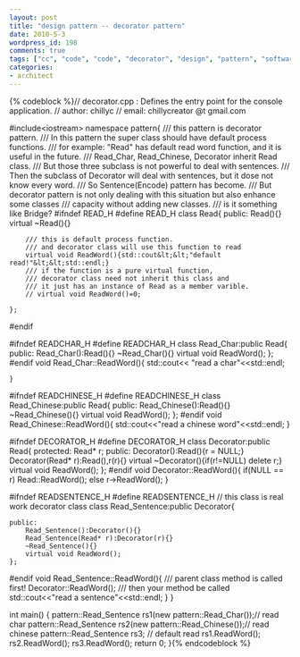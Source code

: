 ```yaml
---
layout: post
title: "design pattern -- decorator pattern"
date: 2010-5-3
wordpress_id: 198
comments: true
tags: ["cc", "code", "code", "decorator", "design", "pattern", "software-architecture-code"]
categories:
- architect
---
```

<meta name="_edit_last" content="1" />
<meta name="_su_keywords" content="design,pattern, decorator,code" />
<meta name="_su_title" content="design,pattern, decorator,code" />
<meta name="views" content="426" />

{% codeblock %}// decorator.cpp : Defines the entry point for the console application.
// author: chillyc
// email: chillycreator @t gmail.com

#include&lt;iostream&gt;
namespace pattern{
	/// this pattern is decorator pattern.
	/// In this pattern the super class should have default process functions.
	/// for example: "Read" has default read word function, and it is useful in the future.
	/// Read_Char, Read_Chinese, Decorator inherit Read class.
	/// But those three subclass is not powerful to deal with sentences.
	/// Then the subclass of Decorator will deal with sentences, but it dose not know every word.
	/// So Sentence(Encode) pattern has become.
	/// But decorator pattern is not only dealing with this situation but also enhance some classes
	/// capacity without adding new classes.
	/// is it something like Bridge?
#ifndef READ_H
#define READ_H
	class Read{
	public:
		Read(){}
		virtual ~Read(){}

		/// this is default process function.
		/// and decorator class will use this function to read
		virtual void ReadWord(){std::cout&lt;&lt;"default read!"&lt;&lt;std::endl;}
		/// if the function is a pure virtual function,
		/// decorator class need not inherit this class and
		/// it just has an instance of Read as a member varible.
		// virtual void ReadWord()=0;

	};
#endif

#ifndef READCHAR_H
#define READCHAR_H
	class Read_Char:public Read{
	public:
		Read_Char():Read(){}
		~Read_Char(){}
		virtual void ReadWord();
	};
#endif
	void Read_Char::ReadWord(){
		std::cout&lt;&lt; "read a char"&lt;&lt;std::endl;

	}

#ifndef READCHINESE_H
#define READCHINESE_H
	class Read_Chinese:public Read{
	public:
		Read_Chinese():Read(){}
		~Read_Chinese(){}
		virtual void ReadWord();
	};
#endif
	void Read_Chinese::ReadWord(){
		std::cout&lt;&lt;"read a chinese word"&lt;&lt;std::endl;
	}

#ifndef DECORATOR_H
#define DECORATOR_H
	class Decorator:public Read{
	protected:
		Read* r;
	public:
		Decorator():Read(){r = NULL;}
		Decorator(Read* r):Read(),r(r){}
		virtual ~Decorator(){if(r!=NULL) delete r;}
		virtual void ReadWord();
	};
#endif
	void Decorator::ReadWord(){
		if(NULL == r)
			Read::ReadWord();
		else
			r-&gt;ReadWord();
	}

#ifndef READSENTENCE_H
#define READSENTENCE_H
	// this class is real work decorator class
	class Read_Sentence:public Decorator{

	public:
		Read_Sentence():Decorator(){}
		Read_Sentence(Read* r):Decorator(r){}
		~Read_Sentence(){}
		virtual void ReadWord();
	};
#endif
	void Read_Sentence::ReadWord(){
		/// parent class method is called first!
		Decorator::ReadWord();
		/// then your method be called
		std::cout&lt;&lt;"read a sentence"&lt;&lt;std::endl;
	}
}

int main()
{
	pattern::Read_Sentence rs1(new pattern::Read_Char());// read char
	pattern::Read_Sentence rs2(new pattern::Read_Chinese());// read chinese
	pattern::Read_Sentence rs3; // default read
	rs1.ReadWord();
	rs2.ReadWord();
	rs3.ReadWord();
	return 0;
}{% endcodeblock %}
 
